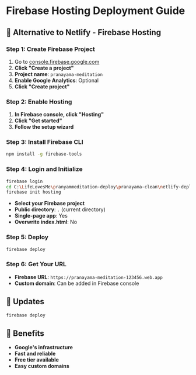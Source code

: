 # Firebase Hosting Deployment Guide

## 🚀 Alternative to Netlify - Firebase Hosting

### Step 1: Create Firebase Project
1. Go to [console.firebase.google.com](https://console.firebase.google.com)
2. **Click "Create a project"**
3. **Project name**: `pranayama-meditation`
4. **Enable Google Analytics**: Optional
5. **Click "Create project"**

### Step 2: Enable Hosting
1. **In Firebase console, click "Hosting"**
2. **Click "Get started"**
3. **Follow the setup wizard**

### Step 3: Install Firebase CLI
```bash
npm install -g firebase-tools
```

### Step 4: Login and Initialize
```bash
firebase login
cd C:\LifeLovesMe\pranyammeditation-deploy\pranayama-clean\netlify-deploy
firebase init hosting
```
- **Select your Firebase project**
- **Public directory**: `.` (current directory)
- **Single-page app**: Yes
- **Overwrite index.html**: No

### Step 5: Deploy
```bash
firebase deploy
```

### Step 6: Get Your URL
- **Firebase URL**: `https://pranayama-meditation-123456.web.app`
- **Custom domain**: Can be added in Firebase console

## 🔄 Updates
```bash
firebase deploy
```

## 📱 Benefits
- **Google's infrastructure**
- **Fast and reliable**
- **Free tier available**
- **Easy custom domains**
